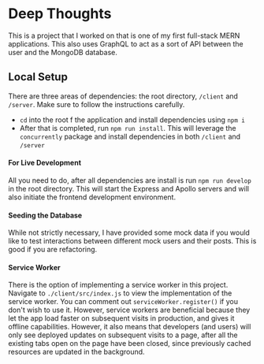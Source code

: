# Deep Thoughts

This is a project that I worked on that is one of my first full-stack MERN applications. This also uses GraphQL to act as a sort of API between the user and the MongoDB database.

## Local Setup

There are three areas of dependencies: the root directory, `/client` and `/server`. Make sure to follow the instructions carefully.
- `cd` into the root f the application and install dependencies using `npm i`
- After that is completed, run `npm run install`. This will leverage the `concurrently` package and install dependencies in both `/client` and `/server`

#### For Live Development

All you need to do, after all dependencies are install is run `npm run develop` in the root directory. This will start the Express and Apollo servers and will also initiate the frontend development environment.

#### Seeding the Database

While not strictly necessary, I have provided some mock data if you would like to test interactions between different mock users and their posts. This is good if you are refactoring.

#### Service Worker
There is the option of implementing a service worker in this project. Navigate to `./client/src/index.js` to view the implementation of the service worker. You can comment out `serviceWorker.register()` if you don't wish to use it. However, service workers are beneficial because they let the app load faster on subsequent visits in production, and gives it offline capabilities. However, it also means that developers (and users) will only see deployed updates on subsequent visits to a page, after all the existing tabs open on the page have been closed, since previously cached resources are updated in the background.
